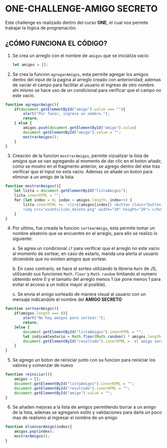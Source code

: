# ONE-CHALLENGE-AMIGO SECRETO

Este challenge es realizado dentro del curso **ONE**, el cual nos permite trabajar la lógica de programación.

## ¿CÓMO FUNCIONA EL CÓDIGO?

1. Se crea un arreglo con el nombre de `amigos` que se inicializa vacío:

   ```js
   let amigos = [];
   ```
2. Se crea la funcion `agregarAmigos`, esta permite agregar los amigos dentro del input de la pagina al arreglo creado con anterioridad; ademas de vaciar el campo para facilitar al usuario el ingreso de otro nombre. ahi mismo se hace uso de un condicional para verificar que el campo no este vacio.

```js
function agregarAmigo(){
    if(document.getElementById("amigo").value === ""){
        alert("Por favor, ingresa un nombre.");
        return;
    } else {
        amigos.push(document.getElementById("amigo").value)
        document.getElementById("amigo").value = "";
        mostrarAmigos();
    }
}
```
3. Creación de la funcion `mostrarAmigos`, permite vizualizar la lista de amigos que se van agregando al momento de dar clic en el boton añadir, como se mostro en el fragmento anterior, se agrego dentro del else tras verificar que el input no esta vacio. Ademas se añade un boton para eliminar a un amigo de la lista.

```js
function mostrarAmigos(){
    let lista = document.getElementById("listaAmigos");
    lista.innerHTML = ""; 
    for (let index = 0; index < amigos.length; index++) {
        lista.innerHTML += `<li>${amigos[index]} <button class="button-delete" onclick="eliminarAmigo(${index})"> 
        <img src="assets/icon_delete.png" width="20" height="20"> </button> </li>`
    }
}
```
4. Por ultimo, fue creada la funcion `sortearAmigo`, esta permite tomar un nombre aleatorio que se encuentre en el arreglo, para ello se realizo lo siguiente:

   a. Se agrea un condicional `if` para verificar que el arreglo no este vacio al momento de sortear, en caso de estarlo, manda una alerta al usuario diciendole que no existen amigos que sortear.

   b. En caso contrario, se hace el sorteo utilizando la libreria `Math` de JS, utilizando sus funciones `Math.floor` y `Math.random` limitando el numero obtenido entre 0 y el tamaño del arreglo menos 1 (se pone menos 1 para evitar el acceso a un indice mayor al posible).

   c. Se envia el amigo sorteado de manera visual al usuario con un mensaje indicandole el nombre del **AMIGO SECRETO**

```js
function sortearAmigo(){
    if(amigos.length === 0){
        alert("No hay amigos para sortear.");
        return;
    }else {
        document.getElementById("listaAmigos").innerHTML = "";
        let indiceAleatorio = Math.floor(Math.random() * amigos.length-1);
        document.getElementById("resultado").innerHTML = `el amigo secreto es: ${amigos[indiceAleatorio]}`;
    }
}
```
5. Se agrego un boton de reiniciar junto con su funcion para reiniciar los valores y comenzar de nuevo
```js
function reiniciar(){
    amigos = [];
    document.getElementById("listaAmigos").innerHTML = "";
    document.getElementById("resultado").innerHTML = "";
    document.getElementById("amigo").value = "";
}
```
6. Se añaden mejoras a la lista de amigos permitiendo borrar a un amigo de la lista, ademas se agregaron estilo y validaciones para darle un poco mas de realismo al ingresar el nombre de un amigo
```js
function eliminarAmigo(index){
    amigos.pop(index);
    mostrarAmigos();
}
```
